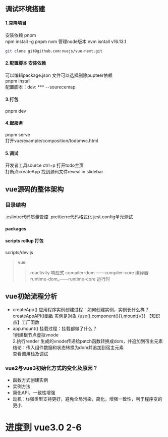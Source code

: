 ## 调试环境搭建
#### 1.克隆项目
安装依赖 pnpm    
npm install -g pnpm
nvm 管理node版本
nvm isntall v16.13.1
```bash
git clone git@github.com:vuejs/vue-next.git
```
#### 2.配置脚本 安装依赖
可以编辑package.json 文件可以选择删除pupteer依赖  
pnpm install  
配置脚本：dev: ***  --sourecemap
#### 3.打包
pnpm dev
#### 4.起服务
pnpm serve  
打开vue/example/composition/todomvc.html
#### 5.调试

开发者工具source  ctrl+p 打开todo主页  
打断点createApp 找到源码文件reveal in slidebar
## vue源码的整体架构
### 目录结构
.eslintrc代码质量管控  .prettierrc代码格式化  jest.config单元测试
#### packages
#### scripts  rollup 打包
 scripts/dev.js  
 > vue  
 >> reactivity 响应式
 > compiler-dom ——compiler-core  编译器
 >runtime-dom_——runtime-core  运行时


## vue初始流程分析
* createApp() 应用程序实例创建过程：如何创建实例，实例长什么样？  
  createAppAPI()函数
  实例是对象 {use(),component(){},mount(){}}
  【知识点】工厂函数
* app.mount() 挂载过程：挂载都做了什么？  
  1创建根节点虚拟vnode  
  2.执行render  生成的vnode传递给patch函数转换成dom，并追加到宿主元素  
  结论：传入组件数据和状态转换为dom并追加到宿主元素  
查看调用栈及调试
###  vue2与vue3初始化方式的变化及原因？
* 函数方式创建实例
* 实例方法
* 简化API，一致性增强
* 动机：ts强类型支持更好，避免全局污染，简化，增强一致性，利于程序变的更小
# 进度到 vue3.0 2-6